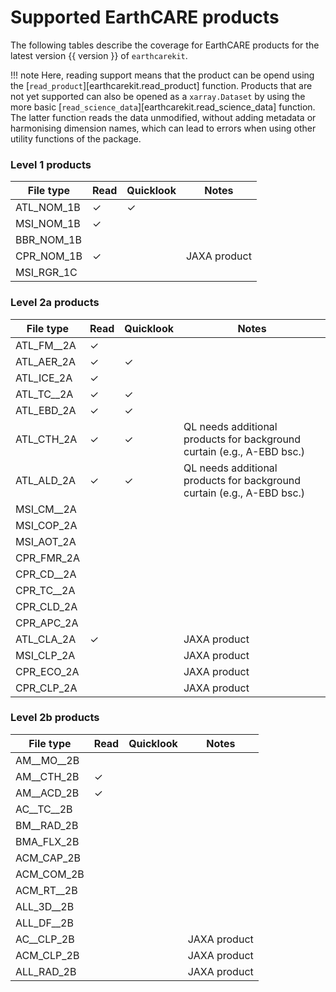 # Supported EarthCARE products

The following tables describe the coverage for EarthCARE products for the latest version {{ version }} of `earthcarekit`.

!!! note
    Here, reading support means that the product can be opend using the [`read_product`][earthcarekit.read_product] function. Products that are not yet supported can also be opened as a `xarray.Dataset` by using the more basic [`read_science_data`][earthcarekit.read_science_data] function. The latter function reads the data unmodified, without adding metadata or harmonising dimension names, which can lead to errors when using other utility functions of the package.

### Level 1 products

| File type | Read | Quicklook | Notes |
| --------- | ---- | --------- | ----- |
| ATL_NOM_1B | ✓ | ✓ |  |
| MSI_NOM_1B | ✓ |  |  |
| BBR_NOM_1B |  |  |  |
| CPR_NOM_1B | ✓ |  | JAXA product |
| MSI_RGR_1C |  |  |  |

### Level 2a products

| File type | Read | Quicklook | Notes |
| --------- | ---- | --------- | ----- |
| ATL_FM__2A | ✓ |  |  |
| ATL_AER_2A | ✓ | ✓ |  |
| ATL_ICE_2A | ✓ |  |  |
| ATL_TC__2A | ✓ | ✓ |  |
| ATL_EBD_2A | ✓ | ✓ |  |
| ATL_CTH_2A | ✓ | ✓ | QL needs additional products for background curtain (e.g., A-EBD bsc.) |
| ATL_ALD_2A | ✓ | ✓ | QL needs additional products for background curtain (e.g., A-EBD bsc.) |
| MSI_CM__2A |  |  |  |
| MSI_COP_2A |  |  |  |
| MSI_AOT_2A |  |  |  |
| CPR_FMR_2A |  |  |  |
| CPR_CD__2A |  |  |  |
| CPR_TC__2A |  |  |  |
| CPR_CLD_2A |  |  |  |
| CPR_APC_2A |  |  |  |
| ATL_CLA_2A | ✓ |  | JAXA product |
| MSI_CLP_2A |  |  | JAXA product |
| CPR_ECO_2A |  |  | JAXA product |
| CPR_CLP_2A |  |  | JAXA product |

### Level 2b products

| File type | Read | Quicklook | Notes |
| --------- | ---- | --------- | ----- |
| AM__MO__2B |  |  |  |
| AM__CTH_2B | ✓ |  |  |
| AM__ACD_2B | ✓ |  |  |
| AC__TC__2B |  |  |  |
| BM__RAD_2B |  |  |  |
| BMA_FLX_2B |  |  |  |
| ACM_CAP_2B |  |  |  |
| ACM_COM_2B |  |  |  |
| ACM_RT__2B |  |  |  |
| ALL_3D__2B |  |  |  |
| ALL_DF__2B |  |  |  |
| AC__CLP_2B |  |  | JAXA product |
| ACM_CLP_2B |  |  | JAXA product |
| ALL_RAD_2B |  |  | JAXA product |